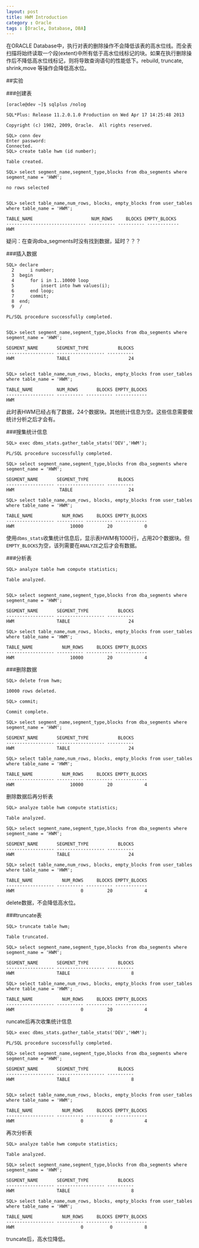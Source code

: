 ```yaml
---
layout: post
title: HWM Introduction
category : Oracle
tags : [Oracle, Database, DBA]
---
```


在ORACLE Database中，执行对表的删除操作不会降低该表的高水位线。而全表扫描将始终读取一个段(extent)中所有低于高水位线标记的块。如果在执行删除操作后不降低高水位线标记，则将导致查询语句的性能低下。rebuild, truncate, shrink,move 等操作会降低高水位。

##实验

###创建表

	[oracle@dev ~]$ sqlplus /nolog
	
	SQL*Plus: Release 11.2.0.1.0 Production on Wed Apr 17 14:25:48 2013
	
	Copyright (c) 1982, 2009, Oracle.  All rights reserved.
	
	SQL> conn dev
	Enter password: 
	Connected.
	SQL> create table hwm (id number);
	
	Table created.
	
	SQL> select segment_name,segment_type,blocks from dba_segments where segment_name = 'HWM';
	
	no rows selected

	
	SQL> select table_name,num_rows, blocks, empty_blocks from user_tables where table_name = 'HWM';
	
	TABLE_NAME			 			NUM_ROWS     BLOCKS EMPTY_BLOCKS
	------------------------------ ---------- ---------- ------------
	HWM

疑问：在查询dba_segments时没有找到数据，延时？？？

	
###插入数据

	SQL> declare
	  2      i number;
	  3  begin
	  4      for i in 1..10000 loop
	  5          insert into hwm values(i);
	  6      end loop;
	  7      commit;
	  8  end;
	  9  /
	
	PL/SQL procedure successfully completed.
	

	SQL> select segment_name,segment_type,blocks from dba_segments where segment_name = 'HWM';
	
	SEGMENT_NAME	   SEGMENT_TYPE	  	  	  BLOCKS
	------------------ ------------------ ----------
	HWM			       TABLE			  		  24
	

	SQL> select table_name,num_rows, blocks, empty_blocks from user_tables where table_name = 'HWM';
	
	TABLE_NAME		   NUM_ROWS       BLOCKS EMPTY_BLOCKS
	------------------ ---------- ---------- ------------
	HWM
	
此时表HWM已经占有了数据，24个数据块。其他统计信息为空。这些信息需要做统计分析之后才会有。

###搜集统计信息

	SQL> exec dbms_stats.gather_table_stats('DEV','HWM');
	
	PL/SQL procedure successfully completed.
	
	SQL> select segment_name,segment_type,blocks from dba_segments where segment_name = 'HWM';
	
	SEGMENT_NAME	   SEGMENT_TYPE	  	  	  BLOCKS
	------------------ ------------------ ----------
	HWM			       	TABLE			  		  24
	
	SQL> select table_name,num_rows, blocks, empty_blocks from user_tables where table_name = 'HWM';
	
	TABLE_NAME		   	 NUM_ROWS     BLOCKS EMPTY_BLOCKS
	------------------ ---------- ---------- ------------
	HWM				    	10000	  	  20			0
	
使用`dbms_stats`收集统计信息后，显示表HWM有1000行，占用20个数据块。但`EMPTY_BLOCKS`为空，该列需要在`ANALYZE`之后才会有数据。


###分析表
	
	
	SQL> analyze table hwm compute statistics;
	
	Table analyzed.


	SQL> select segment_name,segment_type,blocks from dba_segments where segment_name = 'HWM';
	
	SEGMENT_NAME	   SEGMENT_TYPE	  	  	  BLOCKS
	------------------ ------------------ ----------
	HWM			       TABLE			  		  24
	
	SQL> select table_name,num_rows, blocks, empty_blocks from user_tables where table_name = 'HWM';
	
	TABLE_NAME		   	 NUM_ROWS     BLOCKS EMPTY_BLOCKS
	------------------ ---------- ---------- ------------
	HWM				    	10000	  	  20			4
	

###删除数据

	SQL> delete from hwm;
	
	10000 rows deleted.
	
	SQL> commit;
	
	Commit complete.
	
	SQL> select segment_name,segment_type,blocks from dba_segments where segment_name = 'HWM';
	
	SEGMENT_NAME	   SEGMENT_TYPE	  	  	  BLOCKS
	------------------ ------------------ ----------
	HWM			       TABLE			  		  24
	
	SQL> select table_name,num_rows, blocks, empty_blocks from user_tables where table_name = 'HWM';
	
	TABLE_NAME		   	 NUM_ROWS     BLOCKS EMPTY_BLOCKS
	------------------ ---------- ---------- ------------
	HWM				        10000	      20			4
	

删除数据后再分析表

	SQL> analyze table hwm compute statistics;
	
	Table analyzed.
	
	SQL> select segment_name,segment_type,blocks from dba_segments where segment_name = 'HWM';
	
	SEGMENT_NAME	   SEGMENT_TYPE	  	  	  BLOCKS
	------------------ ------------------ ----------
	HWM			       TABLE			  	      24
	
	SQL> select table_name,num_rows, blocks, empty_blocks from user_tables where table_name = 'HWM';
	
	TABLE_NAME		   	 NUM_ROWS     BLOCKS EMPTY_BLOCKS
	------------------ ---------- ---------- ------------
	HWM							0	  	  20			4
	

delete数据，不会降低高水位。


###truncate表

	SQL> truncate table hwm;
	
	Table truncated.

	SQL> select segment_name,segment_type,blocks from dba_segments where segment_name = 'HWM';
	
	SEGMENT_NAME	   SEGMENT_TYPE	  	  	  BLOCKS
	------------------ ------------------ ----------
	HWM			       TABLE			   		   8
	
	SQL> select table_name,num_rows, blocks, empty_blocks from user_tables where table_name = 'HWM';
	
	TABLE_NAME		   	 NUM_ROWS     BLOCKS EMPTY_BLOCKS
	------------------ ---------- ---------- ------------
	HWM						    0	  	  20			4
	

runcate后再次收集统计信息


	SQL> exec dbms_stats.gather_table_stats('DEV','HWM');
	
	PL/SQL procedure successfully completed.

	SQL> select segment_name,segment_type,blocks from dba_segments where segment_name = 'HWM';
	
	SEGMENT_NAME	   SEGMENT_TYPE	  	  	  BLOCKS
	------------------ ------------------ ----------
	HWM			       TABLE			   		   8
	
	
	SQL> select table_name,num_rows, blocks, empty_blocks from user_tables where table_name = 'HWM';
	
	TABLE_NAME		   	 NUM_ROWS     BLOCKS EMPTY_BLOCKS
	------------------ ---------- ---------- ------------
	HWM						    0	       0			4
	

再次分析表

	SQL> analyze table hwm compute statistics;
	
	Table analyzed.

	SQL> select segment_name,segment_type,blocks from dba_segments where segment_name = 'HWM';
	
	SEGMENT_NAME	   SEGMENT_TYPE	  	  	  BLOCKS
	------------------ ------------------ ----------
	HWM			       TABLE			   		   8
	
	SQL> select table_name,num_rows, blocks, empty_blocks from user_tables where table_name = 'HWM';
	
	TABLE_NAME		   	 NUM_ROWS     BLOCKS EMPTY_BLOCKS
	------------------ ---------- ---------- ------------
	HWM						    0	   	   0		    8

truncate后，高水位降低。
